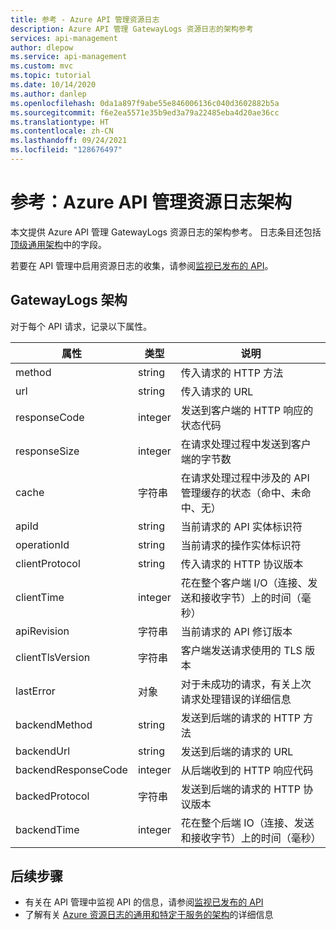 ```yaml
---
title: 参考 - Azure API 管理资源日志
description: Azure API 管理 GatewayLogs 资源日志的架构参考
services: api-management
author: dlepow
ms.service: api-management
ms.custom: mvc
ms.topic: tutorial
ms.date: 10/14/2020
ms.author: danlep
ms.openlocfilehash: 0da1a897f9abe55e846006136c040d3602882b5a
ms.sourcegitcommit: f6e2ea5571e35b9ed3a79a22485eba4d20ae36cc
ms.translationtype: HT
ms.contentlocale: zh-CN
ms.lasthandoff: 09/24/2021
ms.locfileid: "128676497"
---
```

# <a name="reference-api-management-resource-log-schema"></a>参考：Azure API 管理资源日志架构

本文提供 Azure API 管理 GatewayLogs 资源日志的架构参考。 日志条目还包括[顶级通用架构](../azure-monitor/essentials/resource-logs-schema.md#top-level-common-schema)中的字段。

若要在 API 管理中启用资源日志的收集，请参阅[监视已发布的 API](api-management-howto-use-azure-monitor.md#resource-logs)。

## <a name="gatewaylogs-schema"></a>GatewayLogs 架构

对于每个 API 请求，记录以下属性。

| 属性  | 类型 | 说明 |
| ------------- | ------------- | ------------- |
| method | string | 传入请求的 HTTP 方法 |
| url | string | 传入请求的 URL |
| responseCode | integer | 发送到客户端的 HTTP 响应的状态代码 |
| responseSize | integer | 在请求处理过程中发送到客户端的字节数 | 
| cache | 字符串 | 在请求处理过程中涉及的 API 管理缓存的状态（命中、未命中、无） | 
| apiId | string | 当前请求的 API 实体标识符 | 
| operationId | string | 当前请求的操作实体标识符 | 
| clientProtocol | string | 传入请求的 HTTP 协议版本 |
| clientTime | integer | 花在整个客户端 I/O（连接、发送和接收字节）上的时间（毫秒） | 
| apiRevision | 字符串 | 当前请求的 API 修订版本 | 
| clientTlsVersion| 字符串 | 客户端发送请求使用的 TLS 版本 |
| lastError | 对象 | 对于未成功的请求，有关上次请求处理错误的详细信息 | 
| backendMethod | string | 发送到后端的请求的 HTTP 方法 |
| backendUrl | string | 发送到后端的请求的 URL |
| backendResponseCode | integer | 从后端收到的 HTTP 响应代码 |
| backedProtocol | 字符串 | 发送到后端的请求的 HTTP 协议版本 |
| backendTime | integer | 花在整个后端 IO（连接、发送和接收字节）上的时间（毫秒） | 


## <a name="next-steps"></a>后续步骤

* 有关在 API 管理中监视 API 的信息，请参阅[监视已发布的 API](api-management-howto-use-azure-monitor.md)
* 了解有关 [Azure 资源日志的通用和特定于服务的架构](../azure-monitor/essentials/resource-logs-schema.md)的详细信息

